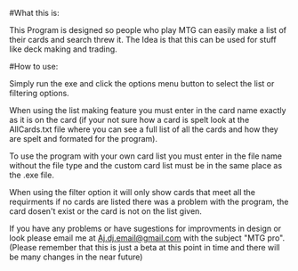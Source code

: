 #What this is:

This Program is designed so people who play MTG can easily make a list of their cards and search threw it. The Idea is that this can be used for stuff like deck making and trading. 


#How to use:

Simply run the exe and click the options menu button to select the list or filtering options.

When using the list making feature you must enter in the card name exactly as it is on the card (if your not sure how a card is spelt look at the AllCards.txt file where you can see a full list of all the cards and how they are spelt and formated for the program).

To use the program with your own card list you must enter in the file name without the file type and the custom card list must be in the same place as the .exe file.

When using the filter option it will only show cards that meet all the requirments if no cards are listed there was a problem with the program, the card dosen't exist or the card is not on the list given.

If you have any problems or have sugestions for improvments in design or look please email me at Aj.dj.email@gmail.com with the subject "MTG pro".
(Please remember that this is just a beta at this point in time and there will be many changes in the near future)
